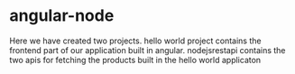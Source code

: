 # angular-node

Here we have created two projects.
hello world project contains the frontend part of our application built in angular.
nodejsrestapi contains the two apis for fetching the products built in the hello world applicaton
 
